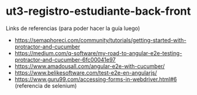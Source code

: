 # ut3-registro-estudiante-back-front

Links de referencias (para poder hacer la guía luego)
- https://semaphoreci.com/community/tutorials/getting-started-with-protractor-and-cucumber
- https://medium.com/q-software/my-road-to-angular-e2e-testing-protractor-and-cucumber-6fc00041e97
- https://www.amadousall.com/angular-e2e-with-cucumber/
- https://www.belikesoftware.com/test-e2e-en-angularjs/
- https://www.guru99.com/accessing-forms-in-webdriver.html#6 (referencia de selenium)
